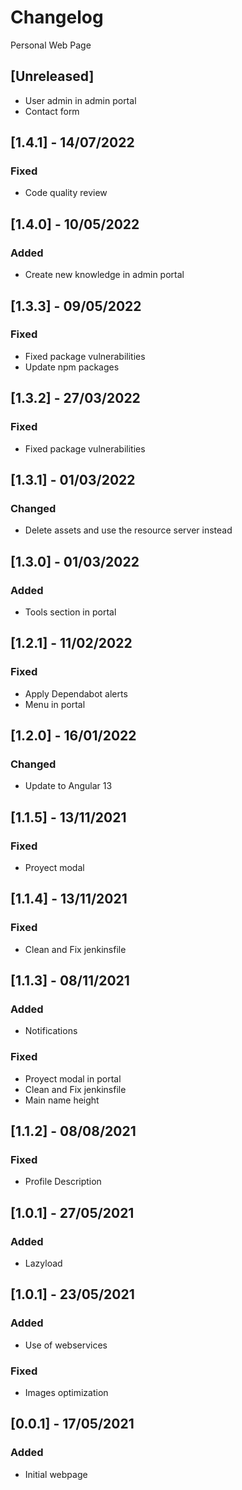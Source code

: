 # Changelog
Personal Web Page

## [Unreleased]
- User admin in admin portal
- Contact form

## [1.4.1] - 14/07/2022
### Fixed
- Code quality review

## [1.4.0] - 10/05/2022
### Added
- Create new knowledge in admin portal

## [1.3.3] - 09/05/2022
### Fixed
- Fixed package vulnerabilities
- Update npm packages

## [1.3.2] - 27/03/2022
### Fixed
- Fixed package vulnerabilities

## [1.3.1] - 01/03/2022
### Changed
- Delete assets and use the resource server instead

## [1.3.0] - 01/03/2022
### Added
- Tools section in portal

## [1.2.1] - 11/02/2022
### Fixed
- Apply Dependabot alerts
- Menu in portal

## [1.2.0] - 16/01/2022
### Changed
- Update to Angular 13

## [1.1.5] - 13/11/2021
### Fixed
- Proyect modal

## [1.1.4] - 13/11/2021
### Fixed
- Clean and Fix jenkinsfile

## [1.1.3] - 08/11/2021
### Added
- Notifications

### Fixed
- Proyect modal in portal
- Clean and Fix jenkinsfile
- Main name height

## [1.1.2] - 08/08/2021
### Fixed
- Profile Description

## [1.0.1] - 27/05/2021
### Added
- Lazyload

## [1.0.1] - 23/05/2021
### Added
- Use of webservices

### Fixed
- Images optimization

## [0.0.1] - 17/05/2021
### Added
- Initial webpage
